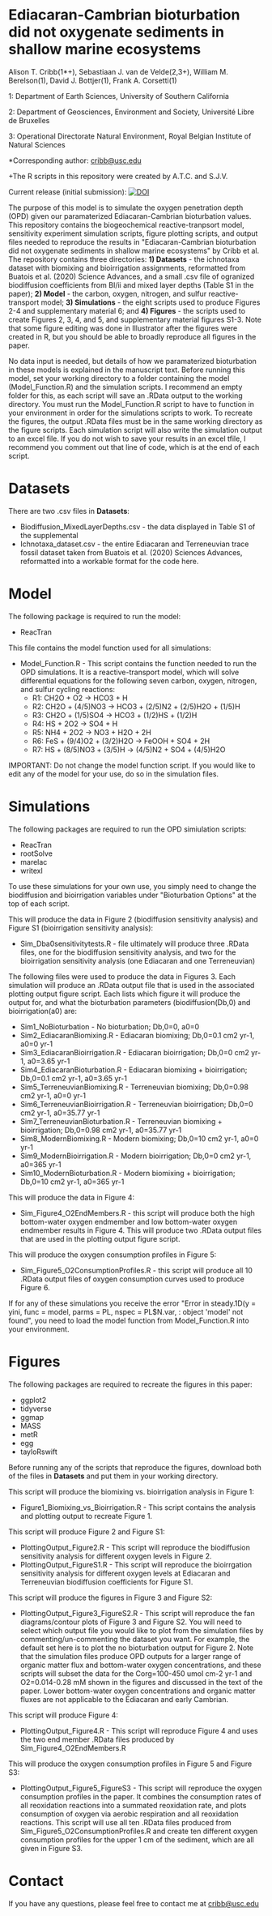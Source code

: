 # Ediacaran-Cambrian bioturbation did not oxygenate sediments in shallow marine ecosystems

Alison T. Cribb(1*+), Sebastiaan J. van de Velde(2,3+), William M. Berelson(1), David J. Bottjer(1), Frank A. Corsetti(1)

1: Department of Earth Sciences, University of Southern California 

2: Department of Geosciences, Environment and Society, Université Libre de Bruxelles

3: Operational Directorate Natural Environment, Royal Belgian Institute of Natural Sciences

*Corresponding author: cribb@usc.edu 

+The R scripts in this repository were created by A.T.C. and S.J.V.

Current release (initial submission):
<a href="https://doi.org/10.5281/zenodo.5851811"><img src="https://zenodo.org/badge/DOI/10.5281/zenodo.5851811.svg" alt="DOI"></a>


The purpose of this model is to simulate the oxygen penetration depth (OPD) given our paramaterized Ediacaran-Cambrian bioturbation values. This repository contains the biogeochemical reactive-tranpsort model, sensitivity experiment simulation scripts, figure plotting scripts, and output files needed to reproduce the results in "Ediacaran-Cambrian bioturbation did not oxygenate sediments in shallow marine ecosystems" by Cribb et al. The repository contains three directories: <b>1) Datasets</b> - the ichnotaxa dataset with biomixing and bioirrigation assignments, reformatted from Buatois et al. (2020) Science Advances, and a small .csv file of ogranized biodiffusion coefficients from BI/ii and mixed layer depths (Table S1 in the paper); <b>2) Model</b> - the carbon, oxygen, nitrogen, and sulfur reactive-transport model; <b>3) Simulations</b> - the eight scripts used to produce Figures 2-4 and supplementary material 6; and <b>4) Figures</b> - the scripts used to create Figures 2, 3, 4, and 5, and supplementary material figures S1-3. Note that some figure editing was done in Illustrator after the figures were created in R, but you should be able to broadly reproduce all figures in the paper.

No data input is needed, but details of how we paramaterized bioturbation in these models is explained in the manuscript text. Before running this model, set your working directory to a folder containing the model (Model_Function.R) and the simulation scripts. I recommend an empty folder for this, as each script will save an .RData output to the working directory.  You must run the Model_Function.R script to have to function in your environment in order for the simulations scripts to work. To recreate the figures, the output .RData files must be in the same working directory as the figure scripts. Each simulation script will also write the simulation output to an excel file. If you do not wish to save your results in an excel tfile, I recommend you comment out that line of code, which is at the end of each script.

# Datasets
There are two .csv files in <b>Datasets</b>:
* Biodiffusion_MixedLayerDepths.csv - the data displayed in Table S1 of the supplemental
* Ichnotaxa_dataset.csv - the entire Ediacaran and Terreneuvian trace fossil dataset taken from Buatois et al. (2020) Sciences Advances, reformatted into a workable format for the code here.

# Model
The following package is required to run the model:
* ReacTran

This file contains the model function used for all simulations:

* Model_Function.R - This script contains the function needed to run the OPD simulations. It is a reactive-transport model, which will solve differential equations for the following seven carbon, oxygen, nitrogen, and sulfur cycling reactions:
  * R1: CH2O + O2 -> HCO3 + H
  * R2: CH2O + (4/5)NO3 -> HCO3 + (2/5)N2 + (2/5)H2O + (1/5)H
  * R3: CH2O + (1/5)SO4 -> HCO3 + (1/2)HS + (1/2)H
  * R4: HS + 2O2 -> SO4 + H
  * R5: NH4 + 2O2 -> NO3 + H2O + 2H
  * R6: FeS + (9/4)O2 + (3/2)H2O -> FeOOH + SO4 + 2H
  * R7: HS + (8/5)NO3 + (3/5)H -> (4/5)N2 + SO4 + (4/5)H2O

IMPORTANT: Do not change the model function script. If you would like to edit any of the model for your use, do so in the simulation files.

# Simulations
The following packages are required to run the OPD simiulation scripts:
* ReacTran
* rootSolve
* marelac
* writexl

To use these simulations for your own use, you simply need to change the biodiffusion and bioirrigation variables under "Bioturbation Options" at the top of each script. 

This will produce the data in Figure 2 (biodiffusion sensitivity analysis) and Figure S1 (bioirrigation sensitivity analysis):
* Sim_Dba0sensitivitytests.R - file ultimately will produce three .RData files, one for the biodiffusion sensitivity analysis, and two for the bioirrigation sensitivity analysis (one Ediacaran and one Terreneuvian)

The following files were used to produce the data in Figures 3. Each simulation will produce an .RData output file that is used in the associated plotting output figure script. Each lists which figure it will produce the output for, and what the bioturbation parameters (biodiffusion(Db,0) and bioirrigation(a0) are:
* Sim1_NoBioturbation - No bioturbation; Db,0=0, a0=0
* Sim2_EdiacaranBiomixing.R - Ediacaran biomixing; Db,0=0.1 cm2 yr-1, a0=0 yr-1
* Sim3_EdiacaranBioirrigation.R - Ediacaran bioirrigation; Db,0=0 cm2 yr-1, a0=3.65 yr-1
* Sim4_EdiacaranBioturbation.R - Ediacaran biomixing + bioirrigation; Db,0=0.1 cm2 yr-1, a0=3.65 yr-1
* Sim5_TerreneuvianBiomixing.R - Terreneuvian biomixing; Db,0=0.98 cm2 yr-1, a0=0 yr-1
* Sim6_TerreneuvianBioirrigation.R - Terreneuvian bioirrigation; Db,0=0 cm2 yr-1, a0=35.77 yr-1
* Sim7_TerreneuvianBioturbation.R - Terreneuvian biomixing + bioirrigation; Db,0=0.98 cm2 yr-1, a0=35.77 yr-1
* Sim8_ModernBiomixing.R - Modern biomixing; Db,0=10 cm2 yr-1, a0=0 yr-1
* Sim9_ModernBioirrigation.R - Modern bioirrigation; Db,0=0 cm2 yr-1, a0=365 yr-1
* Sim10_ModernBioturbation.R - Modern biomixing + bioirrigation; Db,0=10 cm2 yr-1, a0=365 yr-1

This will produce the data in Figure 4:
* Sim_Figure4_O2EndMembers.R - this script will produce both the high bottom-water oxygen endmember and low bottom-water oxygen endmember results in Figure 4. This will produce two .RData output files that are used in the plotting output figure script.

This will produce the oxygen consumption profiles in Figure 5:
* Sim_Figure5_O2ConsumptionProfiles.R - this script will produce all 10 .RData output files of oxygen consumption curves used to produce Figure 6. 

If for any of these simulations you receive the error "Error in steady.1D(y = yini, func = model, parms = PL, nspec = PL$N.var,  : 
  object 'model' not found", you need to load the model function from Model_Function.R into your environment.

# Figures
The following packages are required to recreate the figures in this paper:
* ggplot2
* tidyverse
* ggmap
* MASS
* metR
* egg
* tayloRswift

Before running any of the scripts that reproduce the figures, download both of the files in <b>Datasets</b> and put them in your working directory. 

This script will produce the biomixing vs. bioirrigation analysis in Figure 1:
* Figure1_Biomixing_vs_Bioirrigation.R - This script contains the analysis and plotting output to recreate Figure 1.

This script will produce Figure 2 and Figure S1:
* PlottingOutput_Figure2.R - This script will reproduce the biodiffusion sensitivity analysis for different oxygen levels in Figure 2.
* PlottingOutput_FigureS1.R - This script will reproduce the bioirrgation sensitivity analysis for different oxygen levels at Ediacaran and Terreneuvian biodiffusion coefficients for Figure S1.

This script will produce the figures in Figure 3 and Figure S2:
* PlottingOutput_Figure3_FigureS2.R - This script will reproduce the fan diagrams/contour plots of Figure 3 and Figure S2. You will need to select which output file you would like to plot from the simulation files by commenting/un-commenting the dataset you want. For example, the default set here is to plot the no bioturbation output for Figure 2. Note that the simulation files produce OPD outputs for a larger range of organic matter flux and bottom-water oxygen concentrations, and these scripts will subset the data for the Corg=100-450 umol cm-2 yr-1 and O2=0.014-0.28 mM shown in the figures and discussed in the text of the paper. Lower bottom-water oxygen concentrations and organic matter fluxes are not applicable to the Ediacaran and early Cambrian.

This script will produce Figure 4:
* PlottingOutput_Figure4.R - This script will reproduce Figure 4 and uses the two end member .RData files produced by Sim_Figure4_O2EndMembers.R

This will produce the oxygen consumption profiles in Figure 5 and Figure S3:
* PlottingOutput_Figure5_FigureS3 - This script will reproduce the oxygen consumption profiles in the paper. It combines the consumption rates of all reoxidation reactions into a summated reoxidation rate, and plots consumption of oxygen via aerobic respiration and all reoxidation reactions. This script will use all ten .RData files produced from Sim_Figure5_O2ConsumptionProfiles.R and create ten different oxygen consumption profiles for the upper 1 cm of the sediment, which are all given in Figure S3.

# Contact
If you have any questions, please feel free to contact me at cribb@usc.edu
